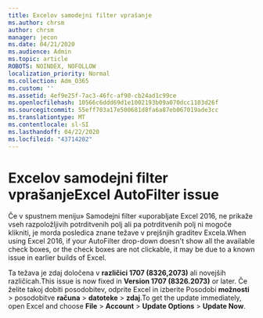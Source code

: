 ```yaml
---
title: Excelov samodejni filter vprašanje
ms.author: chrsm
author: chrsm
manager: jecon
ms.date: 04/21/2020
ms.audience: Admin
ms.topic: article
ROBOTS: NOINDEX, NOFOLLOW
localization_priority: Normal
ms.collection: Adm_O365
ms.custom: ''
ms.assetid: 4ef9e25f-7ac3-46fc-af90-cb24ad1c99ce
ms.openlocfilehash: 10566c6ddd69d1e1002193b09a070dcc1103d26f
ms.sourcegitcommit: 55eff703a17e500681d8fa6a87eb067019ade3cc
ms.translationtype: MT
ms.contentlocale: sl-SI
ms.lasthandoff: 04/22/2020
ms.locfileid: "43714202"
---
```

# <a name="excel-autofilter-issue"></a><span data-ttu-id="8854c-102">Excelov samodejni filter vprašanje</span><span class="sxs-lookup"><span data-stu-id="8854c-102">Excel AutoFilter issue</span></span>

<span data-ttu-id="8854c-103">Če v spustnem meniju» Samodejni filter «uporabljate Excel 2016, ne prikaže vseh razpoložljivih potrditvenih polj ali pa potrditvenih polj ni mogoče klikniti, je morda posledica znane težave v prejšnjih graditev Excela.</span><span class="sxs-lookup"><span data-stu-id="8854c-103">When using Excel 2016, if your AutoFilter drop-down doesn't show all the available check boxes, or the check boxes are not clickable, it may be due to a known issue in earlier builds of Excel.</span></span> 
  
<span data-ttu-id="8854c-104">Ta težava je zdaj določena v **različici 1707 (8326,2073)** ali novejših različicah.</span><span class="sxs-lookup"><span data-stu-id="8854c-104">This issue is now fixed in **Version 1707 (8326.2073)** or later.</span></span> <span data-ttu-id="8854c-105">Če želite takoj dobiti posodobitev, odprite Excel in izberite Posodobi **možnosti** \> posodobitve **računa** \> **datoteke** \> **zdaj**.</span><span class="sxs-lookup"><span data-stu-id="8854c-105">To get the update immediately, open Excel and choose **File** \> **Account** \> **Update Options** \> **Update Now**.</span></span>
  

